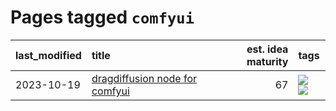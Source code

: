 # Pages tagged `comfyui`

|last_modified|title|est. idea maturity|tags
|:---|:---|---:|:---|
|2023-10-19|[dragdiffusion node for comfyui](../comfyui_dragdiffusion.md)|67|[![](https://img.shields.io/badge/tag-comfyui-db71cb)](../tags/comfyui.md) [![](https://img.shields.io/badge/tag-tooling-3f9741)](../tags/tooling.md)|